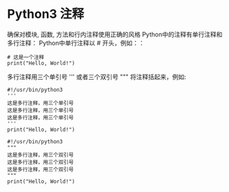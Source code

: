 # Python3 注释
确保对模块, 函数, 方法和行内注释使用正确的风格
Python中的注释有单行注释和多行注释：
Python中单行注释以 # 开头，例如：：
```
# 这是一个注释
print("Hello, World!")
```
多行注释用三个单引号 ''' 或者三个双引号 """ 将注释括起来，例如:
```
#!/usr/bin/python3 
'''
这是多行注释，用三个单引号
这是多行注释，用三个单引号 
这是多行注释，用三个单引号
'''
print("Hello, World!")
```
```
#!/usr/bin/python3 
"""
这是多行注释，用三个双引号
这是多行注释，用三个双引号 
这是多行注释，用三个双引号
"""
print("Hello, World!")
```

